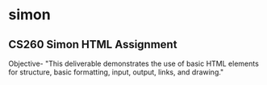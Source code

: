 # simon
## CS260 Simon HTML Assignment 
Objective-
"This deliverable demonstrates the use of basic HTML elements for structure, basic formatting, input, output, links, and drawing."
